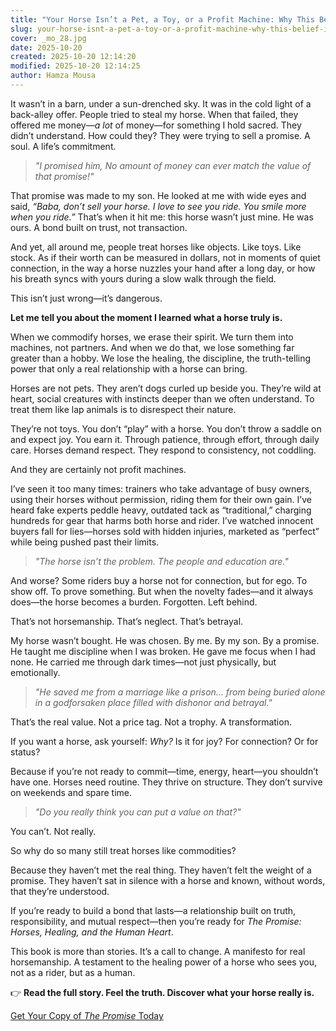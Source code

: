 ```yaml
---
title: "Your Horse Isn’t a Pet, a Toy, or a Profit Machine: Why This Belief is Killing the Bond"
slug: your-horse-isnt-a-pet-a-toy-or-a-profit-machine-why-this-belief-is-killing-the-bond
cover: _mo_28.jpg
date: 2025-10-20
created: 2025-10-20 12:14:20
modified: 2025-10-20 12:14:25
author: Hamza Mousa
---
```




It wasn’t in a barn, under a sun-drenched sky. It was in the cold light of a back-alley offer. People tried to steal my horse. When that failed, they offered me money—*a lot* of money—for something I hold sacred. They didn’t understand. How could they? They were trying to sell a promise. A soul. A life’s commitment.



> *"I promised him, No amount of money can ever match the value of that promise!"*



That promise was made to my son. He looked at me with wide eyes and said, *“Baba, don’t sell your horse. I love to see you ride. You smile more when you ride.”* That’s when it hit me: this horse wasn’t just mine. He was ours. A bond built on trust, not transaction.



And yet, all around me, people treat horses like objects. Like toys. Like stock. As if their worth can be measured in dollars, not in moments of quiet connection, in the way a horse nuzzles your hand after a long day, or how his breath syncs with yours during a slow walk through the field.



This isn’t just wrong—it’s dangerous.



**Let me tell you about the moment I learned what a horse truly is.**



When we commodify horses, we erase their spirit. We turn them into machines, not partners. And when we do that, we lose something far greater than a hobby. We lose the healing, the discipline, the truth-telling power that only a real relationship with a horse can bring.



Horses are not pets. They aren’t dogs curled up beside you. They’re wild at heart, social creatures with instincts deeper than we often understand. To treat them like lap animals is to disrespect their nature.



They’re not toys. You don’t “play” with a horse. You don’t throw a saddle on and expect joy. You earn it. Through patience, through effort, through daily care. Horses demand respect. They respond to consistency, not coddling.



And they are certainly not profit machines.



I’ve seen it too many times: trainers who take advantage of busy owners, using their horses without permission, riding them for their own gain. I’ve heard fake experts peddle heavy, outdated tack as “traditional,” charging hundreds for gear that harms both horse and rider. I’ve watched innocent buyers fall for lies—horses sold with hidden injuries, marketed as “perfect” while being pushed past their limits.



> *"The horse isn’t the problem. The people and education are."*



And worse? Some riders buy a horse not for connection, but for ego. To show off. To prove something. But when the novelty fades—and it always does—the horse becomes a burden. Forgotten. Left behind.



That’s not horsemanship. That’s neglect. That’s betrayal.



My horse wasn’t bought. He was chosen. By me. By my son. By a promise. He taught me discipline when I was broken. He gave me focus when I had none. He carried me through dark times—not just physically, but emotionally.



> *"He saved me from a marriage like a prison… from being buried alone in a godforsaken place filled with dishonor and betrayal."*



That’s the real value. Not a price tag. Not a trophy. A transformation.



If you want a horse, ask yourself: *Why?* Is it for joy? For connection? Or for status?



Because if you’re not ready to commit—time, energy, heart—you shouldn’t have one. Horses need routine. They thrive on structure. They don’t survive on weekends and spare time.



> *"Do you really think you can put a value on that?"*



You can’t. Not really.



So why do so many still treat horses like commodities?



Because they haven’t met the real thing. They haven’t felt the weight of a promise. They haven’t sat in silence with a horse and known, without words, that they’re understood.



If you’re ready to build a bond that lasts—a relationship built on truth, responsibility, and mutual respect—then you’re ready for *The Promise: Horses, Healing, and the Human Heart*.



This book is more than stories. It’s a call to change. A manifesto for real horsemanship. A testament to the healing power of a horse who sees you, not as a rider, but as a human.



👉 **Read the full story. Feel the truth. Discover what your horse really is.**  

[Get Your Copy of *The Promise* Today](https://hamzamu.gumroad.com/l/the_promise_book)